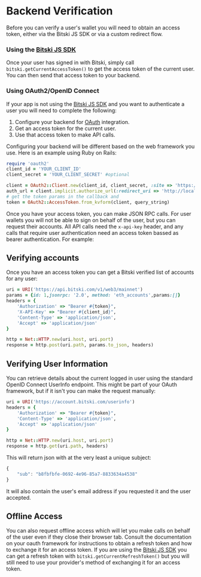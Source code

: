 # Backend Verification

Before you can verify a user's wallet you will need to obtain an access token, either via the Bitski JS SDK or via a custom redirect flow.

### Using the [Bitski JS SDK](https://github.com/BitskiCo/bitski-js/)

Once your user has signed in with Bitski, simply call `bitski.getCurrentAccessToken()` to get the access token of the current user. You can then send that access token to your backend.

### Using OAuth2/OpenID Connect

If your app is not using the [Bitski JS SDK](https://github.com/BitskiCo/bitski-js/) and you want to authenticate a user you will need to complete the following:

1. Configure your backend for [OAuth](oauth.md) integration.
2. Get an access token for the current user.
3. Use that access token to make API calls.

Configuring your backend will be different based on the web framework you use. Here is an example using Ruby on Rails:

```ruby
require 'oauth2'
client_id = 'YOUR_CLIENT_ID'
client_secret = 'YOUR_CLIENT_SECRET' #optional

client = OAuth2::Client.new(client_id, client_secret, :site => 'https://account.bitski.com')
auth_url = client.implicit.authorize_url(:redirect_uri => 'http://localhost:8080/oauth/callback')
# get the token params in the callback and
token = OAuth2::AccessToken.from_kvform(client, query_string)
```

Once you have your access token, you can make JSON RPC calls. For user wallets you will not be able to sign on behalf of the user, but you can request their accounts. All API calls need the `x-api-key` header, and any calls that require user authentication need an access token bassed as bearer authentication. For example:

## Verifying accounts

Once you have an access token you can get a Bitski verified list of accounts for any user:

```ruby
uri = URI('https://api.bitski.com/v1/web3/mainnet')
params = {id: 1,jsonrpc: '2.0', method: 'eth_accounts',params:[]}
headers = {
    'Authorization' => "Bearer #{token}",
    'X-API-Key' => "Bearer #{client_id}",
    'Content-Type' => 'application/json',
    'Accept' => 'application/json'
}

http = Net::HTTP.new(uri.host, uri.port)
response = http.post(uri.path, params.to_json, headers)
```

## Verifying User Information

You can retrieve details about the current logged in user using the standard OpenID Connect UserInfo endpoint. This might be part of your OAuth framework, but if it isn't you can make the request manually:

```ruby
uri = URI('https://account.bitski.com/userinfo')
headers = {
    'Authorization' => "Bearer #{token}",
    'Content-Type' => 'application/json',
    'Accept' => 'application/json'
}

http = Net::HTTP.new(uri.host, uri.port)
response = http.get(uri.path, headers)
```

This will return json with at the very least a unique subject:

```javascript
{
    "sub": "b8fbfbfe-0692-4e96-85a7-8833634a4538"
}
```

It will also contain the user's email address if you requested it and the user accepted.

## Offline Access

You can also request offline access which will let you make calls on behalf of the user even if they close their browser tab. Consult the documentation on your oauth framework for instructions to obtain a refresh token and how to exchange it for an access token. If you are using the [Bitski JS SDK](https://github.com/BitskiCo/bitski-js/) you can get a refresh token with `bitski.getCurrentRefreshToken()` but you will still need to use your provider's method of exchanging it for an access token.

